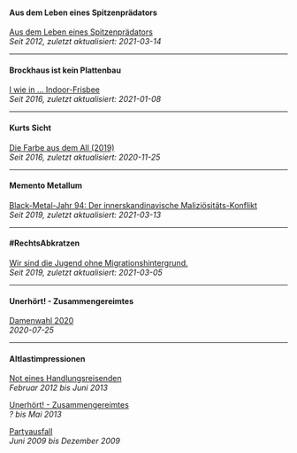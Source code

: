 #### Aus dem Leben eines Spitzenprädators

[Aus dem Leben eines Spitzenprädators](sptznprdtr.md)<br>
_Seit 2012, zuletzt aktualisiert: 2021-03-14_

<hr>

#### Brockhaus ist kein Plattenbau

[I wie in ... Indoor-Frisbee](brckhs.md)<br>
_Seit 2016, zuletzt aktualisiert: 2021-01-08_

<hr>

#### Kurts Sicht

[Die Farbe aus dem All (2019)](krtsscht.md)<br>
_Seit 2016, zuletzt aktualisiert: 2020-11-25_

<hr>

#### Memento Metallum

[Black-Metal-Jahr 94: Der innerskandinavische Maliziösitäts-Konflikt](mtllm.md)<br>
_Seit 2019, zuletzt aktualisiert: 2021-03-13_

<hr>

#### #RechtsAbkratzen

[Wir sind die Jugend ohne Migrationshintergrund.](rchts.md)<br>
_Seit 2019, zuletzt aktualisiert: 2021-03-05_

<hr>

#### Unerhört! - Zusammengereimtes

[Damenwahl 2020](zusates-dawazwa.md)<br>
_2020-07-25_

<hr>

#### Altlastimpressionen

[Not eines Handlungsreisenden](hndlngsrsndr.md)<br>
_Februar 2012 bis Juni 2013_

[Unerhört! - Zusammengereimtes](zsmmngrmts.md)<br>
_? bis Mai 2013_

[Partyausfall](prtsfll.md)<br>
_Juni 2009 bis Dezember 2009_
